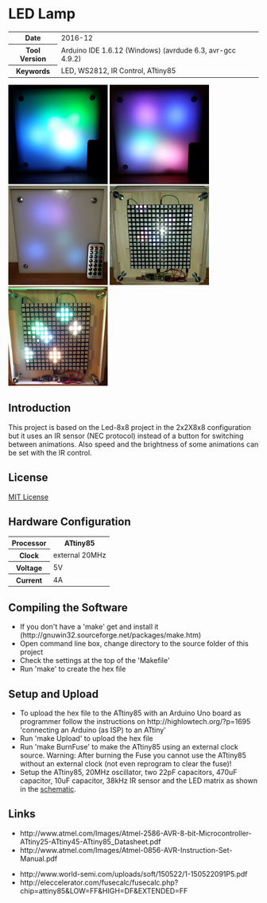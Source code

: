 <h1>LED Lamp</h1>
<table>
<tr><th>Date</th><td>2016-12</td></tr>
<tr><th>Tool Version</th><td>Arduino IDE 1.6.12 (Windows) (avrdude 6.3, avr-gcc 4.9.2)</td></tr>
<tr><th>Keywords</th><td>LED, WS2812, IR Control, ATtiny85</td></tr>
</table>

<p>
<img src="images/20161201_190044.jpg" width="200" height="200"/>
<img src="images/20161201_190110.jpg" width="200" height="200"/>
<img src="images/20161201_190155.jpg" width="200" height="200"/>
<img src="images/20161201_190302.jpg" width="200" height="200"/>
<img src="images/20161201_190313.jpg" width="200" height="200"/>
</p>

<h2>Introduction</h2>

<p>This project is based on the Led-8x8 project in the 2x2X8x8 configuration but it uses an IR sensor (NEC protocol) instead of a button for switching between animations. Also speed and the brightness of some animations can be set with the IR control.</p>

<h2>License</h2>
<p><a href="LICENSE.md">MIT License</a></p>

<h2>Hardware Configuration</h2>

<table>
  <tr><th>Processor</th><th>ATtiny85</th></tr>
  <tr><th>Clock</th><td>external 20MHz</td></tr>
  <tr><th>Voltage</th><td>5V</td></tr>
  <tr><th>Current</th><td>4A</td></tr>
</table>

<h2>Compiling the Software</h2>
<ul>
  <li>If you don't have a 'make' get and install it (http://gnuwin32.sourceforge.net/packages/make.htm)</li>
  <li>Open command line box, change directory to the source folder of this project</li>
  <li>Check the settings at the top of the 'Makefile'</li>
  <li>Run 'make' to create the hex file</li>
</ul>

<h2>Setup and Upload</h2>

<ul>
  <li>To upload the hex file to the ATtiny85 with an Arduino Uno board as programmer follow the instructions on http://highlowtech.org/?p=1695 'connecting an Arduino (as ISP) to an ATtiny'</li>
  <li>Run 'make Upload' to upload the hex file</li>
  <li>Run 'make BurnFuse' to make the ATtiny85 using an external clock source. Warning: After burning the Fuse you cannot use the ATtiny85 without an external clock (not even reprogram to clear the fuse)!</li>
  <li>Setup the ATtiny85, 20MHz oscillator, two 22pF capacitors, 470uF capacitor, 10uF capacitor, 38kHz IR sensor and the LED matrix as shown in the <a href="images/Led-8x8.sch.svg">schematic</a>.</li>
</ul>

<h2>Links</h2>
<ul>
  <li>http://www.atmel.com/Images/Atmel-2586-AVR-8-bit-Microcontroller-ATtiny25-ATtiny45-ATtiny85_Datasheet.pdf</li>
  <li>http://www.atmel.com/Images/Atmel-0856-AVR-Instruction-Set-Manual.pdf</li>
</ul>
<ul>
  <li>http://www.world-semi.com/uploads/soft/150522/1-150522091P5.pdf</li>
  <li>http://eleccelerator.com/fusecalc/fusecalc.php?chip=attiny85&LOW=FF&HIGH=DF&EXTENDED=FF
</ul>


